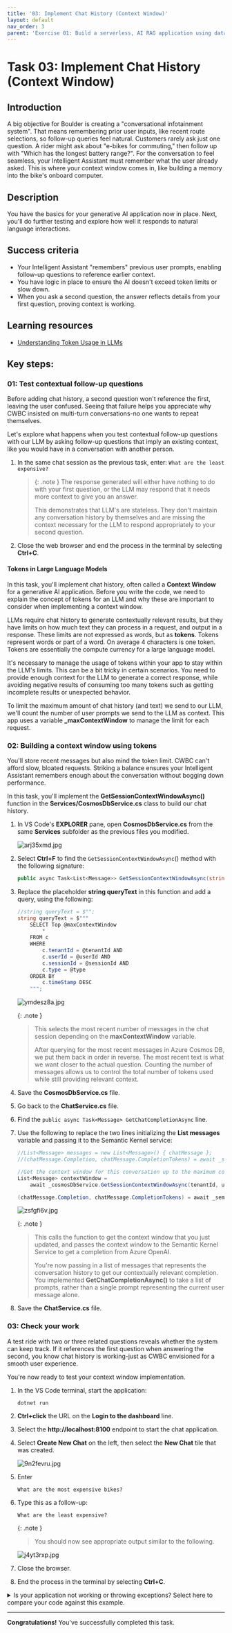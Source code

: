 ```yaml
---
title: '03: Implement Chat History (Context Window)'
layout: default
nav_order: 3
parent: 'Exercise 01: Build a serverless, AI RAG application using data from Azure Cosmos DB'
---
```



# Task 03: Implement Chat History (Context Window)

## Introduction
A big objective for Boulder is creating a "conversational infotainment system". That means remembering prior user inputs, like recent route selections, so follow-up queries feel natural. Customers rarely ask just one question. A rider might ask about "e-bikes for commuting," then follow up with "Which has the longest battery range?". For the conversation to feel seamless, your Intelligent Assistant must remember what the user already asked. This is where your context window comes in, like building a memory into the bike's onboard computer.
 

## Description
You have the basics for your generative AI application now in place. Next, you'll do further testing and explore how well it responds to natural language interactions.

## Success criteria
 - Your Intelligent Assistant "remembers" previous user prompts, enabling follow-up questions to reference earlier context.
 - You have logic in place to ensure the AI doesn't exceed token limits or slow down.
 - When you ask a second question, the answer reflects details from your first question, proving context is working.

## Learning resources
- [Understanding Token Usage in LLMs](https://learn.microsoft.com/en-us/azure/ai-services/openai/concepts/models)  

## Key steps:

### 01: Test contextual follow-up questions

Before adding chat history, a second question won't reference the first, leaving the user confused. Seeing that failure helps you appreciate why CWBC insisted on multi-turn conversations-no one wants to repeat themselves.

Let's explore what happens when you test contextual follow-up questions with our LLM by asking follow-up questions that imply an existing context, like you would have in a conversation with another person.

1. In the same chat session as the previous task, enter: `What are the least expensive?`

    >{: .note } The response generated will either have nothing to do with your first question, or the LLM may respond that it needs more context to give you an answer.
    >
    >This demonstrates that LLM's are stateless. They don't maintain any conversation history by themselves and are missing the context necessary for the LLM to respond appropriately to your second question.

1. Close the web browser and end the process in the terminal by selecting **Ctrl+C**.



#### Tokens in Large Language Models

In this task, you'll implement chat history, often called a **Context Window** for a generative AI application. Before you write the code, we need to explain the concept of tokens for an LLM and why these are important to consider when implementing a context window.

LLMs require chat history to generate contextually relevant results, but they have limits on how much text they can process in a request, and output in a response. These limits are not expressed as words, but as **tokens**. Tokens represent words or part of a word. On average 4 characters is one token. Tokens are essentially the compute currency for a large language model.

It's necessary to manage the usage of tokens within your app to stay within the LLM's limits. This can be a bit tricky in certain scenarios. You need to provide enough context for the LLM to generate a correct response, while avoiding negative results of consuming too many tokens such as getting incomplete results or unexpected behavior.

To limit the maximum amount of chat history (and text) we send to our LLM, we'll count the number of user prompts we send to the LLM as context. This app uses a variable **_maxContextWindow** to manage the limit for each request.



### 02: Building a context window using tokens

You'll store recent messages but also mind the token limit. CWBC can't afford slow, bloated requests. Striking a balance ensures your Intelligent Assistant remembers enough about the conversation without bogging down performance.

In this task, you'll implement the **GetSessionContextWindowAsync()** function in the **Services/CosmosDbService.cs** class to build our chat history.

1. In VS Code's **EXPLORER** pane, open **CosmosDbService.cs** from the same **Services** subfolder as the previous files you modified.

    ![arj35xmd.jpg](../../media/arj35xmd.jpg)

1. Select **Ctrl+F** to find the `GetSessionContextWindowAsync`() method with the following signature:

    ```csharp
    public async Task<List<Message>> GetSessionContextWindowAsync(string tenantId, string userId, string sessionId, int maxContextWindow)
    ```

1. Replace the placeholder **string queryText** in this function and add a query, using the following:

    ```csharp
    //string queryText = $"";
    string queryText = $"""
        SELECT Top @maxContextWindow
            *
        FROM c  
        WHERE 
            c.tenantId = @tenantId AND 
            c.userId = @userId AND
            c.sessionId = @sessionId AND 
            c.type = @type
        ORDER BY 
            c.timeStamp DESC
        """;
    ```

    ![ymdesz8a.jpg](../../media/ymdesz8a.jpg)

    {: .note }
    > This selects the most recent number of messages in the chat session depending on the **maxContextWindow** variable.
    >
    > After querying for the most recent messages in Azure Cosmos DB, we put them back in order in reverse. The most recent text is what we want closer to the actual question. Counting the number of messages allows us to control the total number of tokens used while still providing relevant context.

1. Save the **CosmosDbService.cs** file.

1. Go back to the **ChatService.cs** file.

1. Find the `public async Task<Message> GetChatCompletionAsync` line. 

1. Use the following to replace the two lines initializing the **List<Message> messages** variable and passing it to the Semantic Kernel service:

    ```csharp
    //List<Message> messages = new List<Message>() { chatMessage };
    //(chatMessage.Completion, chatMessage.CompletionTokens) = await _semanticKernelService.GetChatCompletionAsync(messages);

    //Get the context window for this conversation up to the maximum conversation depth.
    List<Message> contextWindow = 
        await _cosmosDbService.GetSessionContextWindowAsync(tenantId, userId, sessionId, _maxContextWindow);

    (chatMessage.Completion, chatMessage.CompletionTokens) = await _semanticKernelService.GetChatCompletionAsync(contextWindow);
    ```

    ![zsfgfi6v.jpg](../../media/zsfgfi6v.jpg)

    {: .note }
    > This calls the function to get the context window that you just updated, and passes the context window to the Semantic Kernel Service to get a completion from Azure OpenAI.
    >
    > You're now passing in a list of messages that represents the conversation history to get our contextually relevant completion. You implemented **GetChatCompletionAsync()** to take a list of prompts, rather than a single prompt representing the current user message alone.

1. Save the **ChatService.cs** file.



### 03: Check your work

A test ride with two or three related questions reveals whether the system can keep track. If it references the first question when answering the second, you know chat history is working-just as CWBC envisioned for a smooth user experience.

You're now ready to test your context window implementation.

1. In the VS Code terminal, start the application:

    ```
    dotnet run
    ```

1. **Ctrl+click** the URL on the **Login to the dashboard** line.

1. Select the **http://localhost:8100** endpoint to start the chat application.

1. Select **Create New Chat** on the left, then select the **New Chat** tile that was created.

    ![9n2fevru.jpg](../../media/9n2fevru.jpg)

1. Enter 

    ```
    What are the most expensive bikes?
    ```
    
1. Type this as a follow-up:

    ```
    What are the least expensive?
    ```

    {: .note }
    > You should now see appropriate output similar to the following.

    ![j4yt3rxp.jpg](../../media/j4yt3rxp.jpg)

1. Close the browser.

1. End the process in the terminal by selecting **Ctrl+C**.

<details>
    <summary>Is your application not working or throwing exceptions? Select here to compare your code against this example.</summary>

</br>
 
1. Review the **GetChatCompletionAsync** method of the **ChatService.cs** code file to make sure that your code matches this sample.
 
    ```csharp
    public async Task<Message> GetChatCompletionAsync(string tenantId, string userId, string sessionId, string promptText)
    {
       //Create a message object for the new user prompt and calculate the tokens for the prompt
        Message chatMessage = await CreateChatMessageAsync(tenantId, userId, sessionId, promptText);

        //Get the context window for this conversation up to the maximum conversation depth.
        List<Message> contextWindow = 
            await _cosmosDbService.GetSessionContextWindowAsync(tenantId, userId, sessionId, _maxContextWindow);

        (chatMessage.Completion, chatMessage.CompletionTokens) = await _semanticKernelService.GetChatCompletionAsync(sessionId, contextWindow);

        await UpdateSessionAndMessage(tenantId, userId, sessionId, chatMessage);

        return chatMessage;
    }
    ```
</details>

---

**Congratulations!** You've successfully completed this task.